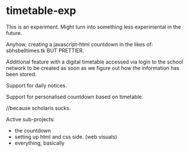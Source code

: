 timetable-exp
=============
This is an experiment. Might turn into something less experimental in the future. 

Anyhow, creating a javascript-html countdown in the likes of: sbhsbelltimes.tk BUT PRETTIER.

Additional feature with a digital timetable accessed via login to the school network to be
created as soon as we figure out how the information has been stored.

Support for daily notices.

Support for personalised countdown based on timetable. 

//because scholaris sucks. 



Active sub-projects:
- the countdown
- setting up html and css side. (web visuals)
- everything, basically
